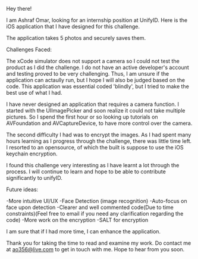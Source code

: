 Hey there!

I am Ashraf Omar, looking for an internship position at UnifyID. Here is the iOS application that I have designed for this challenge.

The application takes 5 photos and securely saves them.

Challenges Faced:

The xCode simulator does not support a camera so I could not test the product as I did the challenge. I do not have an active developer's account and testing proved to be very challenging. Thus, I am unsure if the application can actaully run, but I hope I will also be judged based on the code. This application was essential coded 'blindly', but I tried to make the best use of what I had.

I have never designed an application that requires a camera function. 
I started with the UIImagePicker and soon realize it could not take multiple pictures. So I spend the first hour or so looking up tutorials on AVFoundation and AVCaptureDevice, to have more control over the camera.

The second difficulty I had was to encrypt the images. As I had spent many hours learning as I progress through the challenge, there was little time left. I resorted to an opensource, of which the built is suppose to use the iOS keychain encryption.

I found this challenge very interesting as I have learnt a lot through the process. I will continue to learn and hope to be able to contribute significantly to unifyID.

Future ideas:

-More intuitive UI/UX
-Face Detection (image recognition)
-Auto-focus on face upon detection
-Clearer and well commented code(Due to time constraints)(Feel free to email if you need any clarification regarding the code)
-More work on the encryption
-SALT for encryption

I am sure that if I had more time, I can enhance the application.

Thank you for taking the time to read and examine my work. Do contact me at ao356@live.com to get in touch with me. Hope to hear from you soon.
